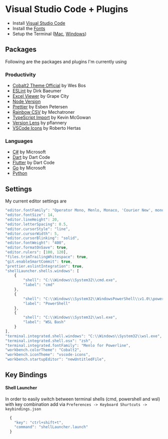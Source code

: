 # Visual Studio Code + Plugins

- Install [Visual Studio Code](https://code.visualstudio.com/)
- Install the [Fonts](fonts.md)
- Setup the Terminal ([Mac](mac/terminal.md), [Windows](windows/terminal.md))

## Packages

Following are the packages and plugins I'm currently using

### Productivity

- [Cobalt2 Theme Official](https://marketplace.visualstudio.com/items?itemName=wesbos.theme-cobalt2) by Wes Bos
- [ESLint](https://marketplace.visualstudio.com/items?itemName=dbaeumer.vscode-eslint) by Dirk Baeumer
- [Excel Viewer](https://marketplace.visualstudio.com/items?itemName=GrapeCity.gc-excelviewer) by Grape City
- [Node Version](https://marketplace.visualstudio.com/items?itemName=fivepointseven.node-version)
- [Prettier](https://marketplace.visualstudio.com/items?itemName=esbenp.prettier-vscode) by Esben Petersen
- [Rainbow CSV](https://marketplace.visualstudio.com/items?itemName=mechatroner.rainbow-csv) by Mechatroner
- [TypeScript Import](https://marketplace.visualstudio.com/items?itemName=kevinmcgowan.TypeScriptImport) by Kevin McGowan
- [Version Lens](https://marketplace.visualstudio.com/items?itemName=pflannery.vscode-versionlens) by pflannery
- [VSCode Icons](https://marketplace.visualstudio.com/items?itemName=robertohuertasm.vscode-icons) by Roberto Hertas

### Languages

- [C#](https://marketplace.visualstudio.com/items?itemName=ms-vscode.csharp) by Microsoft
- [Dart](https://marketplace.visualstudio.com/items?itemName=dart-code.dart-code) by Dart Code
- [Flutter](https://marketplace.visualstudio.com/items?itemName=dart-code.flutter) by Dart Code
- [Go](https://marketplace.visualstudio.com/items?itemName=ms-vscode.Go) by Microsoft
- [Python](https://marketplace.visualstudio.com/items?itemName=ms-python.python)

## Settings

My current editor settings are

```javascript
"editor.fontFamily": "Operator Mono, Menlo, Monaco, 'Courier New', monospace",
"editor.fontSize": 14,
"editor.lineHeight": 20,
"editor.letterSpacing": 0.5,
"editor.cursorStyle": "line",
"editor.cursorWidth": 5,
"editor.cursorBlinking": "solid",
"editor.fontWeight": "400",
"editor.formatOnSave": true,
"editor.rulers": [100, 120],
"files.trimTrailingWhitespace": true,
"git.enableSmartCommit": true,
"prettier.eslintIntegration": true,
"shellLauncher.shells.windows": [
    {
        "shell": "C:\\Windows\\System32\\cmd.exe",
        "label": "cmd"
    },
    {
        "shell": "C:\\Windows\\System32\\WindowsPowerShell\\v1.0\\powershell.exe",
        "label": "PowerShell"
    },
    {
        "shell": "C:\\Windows\\System32\\wsl.exe",
        "label": "WSL Bash"
    }
],
"terminal.integrated.shell.windows": "C:\\Windows\\System32\\wsl.exe",
"terminal.integrated.shell.osx": "zsh",
"terminal.integrated.fontFamily": "Menlo for Powerline",
"workbench.colorTheme": "Cobalt2",
"workbench.iconTheme": "vscode-icons",
"workbench.startupEditor": "newUntitledFile",
```

## Key Bindings

#### Shell Launcher

In order to easily switch between terminal shells (cmd, powershell and wsl) with key combination add via `Preferences -> Keyboard Shurtcuts -> keybindings.json`

```javascript
  {
    "key": "ctrl+shift+t",
    "command": "shellLauncher.launch"
  }
```
